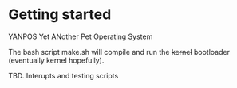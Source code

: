# Getting started

YANPOS
Yet ANother Pet Operating System

The bash script make.sh will compile and run the ~~kernel~~ bootloader (eventually kernel hopefully). 

TBD.
Interupts and testing scripts